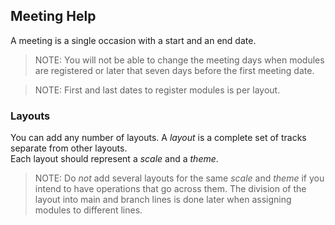 ﻿## Meeting Help
A meeting is a single occasion with a start and an end date.

> NOTE: You will not be able to change the meeting days when modules are registered or later that seven days before the first meeting date.

> NOTE: First and last dates to register modules is per layout.

### Layouts
You can add any number of layouts.
A *layout* is a complete set of tracks separate from other layouts.  
Each layout should represent a *scale* and a *theme*.

> NOTE: Do *not* add several layouts for the same *scale* and *theme* if you intend to have operations that go across them.
The division of the layout into main and branch lines is done later when assigning modules to different lines.
 
